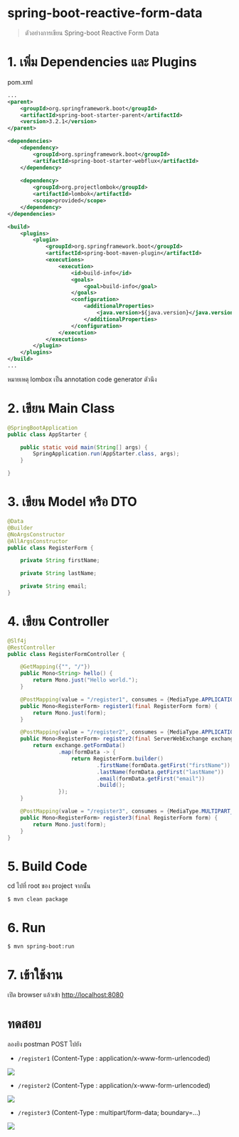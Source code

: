 # spring-boot-reactive-form-data

> ตัวอย่างการเขียน Spring-boot Reactive Form Data

# 1. เพิ่ม Dependencies และ Plugins

pom.xml 
``` xml
...
<parent>
    <groupId>org.springframework.boot</groupId>
    <artifactId>spring-boot-starter-parent</artifactId>
    <version>3.2.1</version>
</parent>

<dependencies>
    <dependency>
        <groupId>org.springframework.boot</groupId>
        <artifactId>spring-boot-starter-webflux</artifactId>
    </dependency>
    
    <dependency>
        <groupId>org.projectlombok</groupId>
        <artifactId>lombok</artifactId>
        <scope>provided</scope>
    </dependency>
</dependencies>

<build>
    <plugins>
        <plugin>
            <groupId>org.springframework.boot</groupId>
            <artifactId>spring-boot-maven-plugin</artifactId>
            <executions>        
                <execution>            
                    <id>build-info</id>            
                    <goals>                
                        <goal>build-info</goal>            
                    </goals>        
                    <configuration>                
                        <additionalProperties>                    
                            <java.version>${java.version}</java.version>                                   
                        </additionalProperties>            
                    </configuration>        
                </execution>    
            </executions>
        </plugin>
    </plugins>
</build>
...
```

หมายเหตุ lombox เป็น annotation code generator ตัวนึง

# 2. เขียน Main Class 

``` java
@SpringBootApplication
public class AppStarter {

    public static void main(String[] args) {
        SpringApplication.run(AppStarter.class, args);
    }

}
```

# 3. เขียน Model หรือ DTO
```java
@Data
@Builder
@NoArgsConstructor
@AllArgsConstructor
public class RegisterForm {

    private String firstName;

    private String lastName;

    private String email;
}
```

# 4. เขียน Controller
``` java
@Slf4j
@RestController
public class RegisterFormController {

    @GetMapping({"", "/"})
    public Mono<String> hello() {
        return Mono.just("Hello world.");
    }

    @PostMapping(value = "/register1", consumes = {MediaType.APPLICATION_FORM_URLENCODED_VALUE})
    public Mono<RegisterForm> register1(final RegisterForm form) {
        return Mono.just(form);
    }

    @PostMapping(value = "/register2", consumes = {MediaType.APPLICATION_FORM_URLENCODED_VALUE})
    public Mono<RegisterForm> register2(final ServerWebExchange exchange) {
        return exchange.getFormData()
                .map(formData -> {
                    return RegisterForm.builder()
                            .firstName(formData.getFirst("firstName"))
                            .lastName(formData.getFirst("lastName"))
                            .email(formData.getFirst("email"))
                            .build();
                });
    }

    @PostMapping(value = "/register3", consumes = {MediaType.MULTIPART_FORM_DATA_VALUE})
    public Mono<RegisterForm> register3(final RegisterForm form) {
        return Mono.just(form);
    }
}
```

# 5. Build Code
cd ไปที่ root ของ project จากนั้น  
``` shell 
$ mvn clean package
```

# 6. Run 
``` shell 
$ mvn spring-boot:run
```

# 7. เข้าใช้งาน

เปิด browser แล้วเข้า [http://localhost:8080](http://localhost:8080)

# ทดสอบ

ลองยิง postman POST ไปยัง 
 
- `/register1` (Content-Type : application/x-www-form-urlencoded)

 ![](result-register1.png)

 - `/register2` (Content-Type : application/x-www-form-urlencoded)

 ![](result-register2.png)

 - `/register3` (Content-Type : multipart/form-data; boundary=...)

 ![](result-register3.png)
